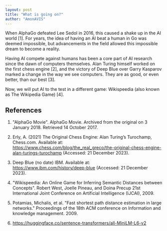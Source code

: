 ```yaml
---
layout: post
title: "What is going on?"
author: "AmonAVIS"
---
```


When AlphaGo defeated Lee Sedol in 2016, this caused a shake up in the AI world \[1\]. For years, the idea
of having an AI beat a human in Go was deemed impossible, but advancements in the field allowed this impossible dream to
become a reality.

Having AI compete against humans has been a core part of AI research since the dawn of computers themselves. Alan Turing
himself worked on the first chess engine \[2\], and the victory of Deep Blue over Garry Kasparov marked a change
in the way we see computers. They are as good, or even better, than our best \[3\].

Now, we will put AI to the test in a different game: Wikispeedia (also known as The Wikipedia Game) \[4\].


## References

1)  "AlphaGo Movie". AlphaGo Movie. Archived from the original on 3 January 2018. Retrieved 14 October 2017.

2) Erly, A. (2021) The Original Chess Engine: Alan Turing’s Turochamp, Chess.com. Available at: https://www.chess.com/blog/the_real_greco/the-original-chess-engine-alan-turings-turochamp (Accessed: 21 December 2023).

3) Deep Blue (no date) IBM. Available at: https://www.ibm.com/history/deep-blue (Accessed: 21 December 2023).

4) "Wikispeedia: An Online Game for Inferring Semantic Distances between Concepts". Robert West, Joelle Pineau, and Doina Precup 21st International Joint Conference on Artificial Intelligence (IJCAI), 2009.

5) Potamias, Michalis, et al. "Fast shortest path distance estimation in large networks." Proceedings of the 18th ACM conference on Information and knowledge management. 2009.

6) https://huggingface.co/sentence-transformers/all-MiniLM-L6-v2

